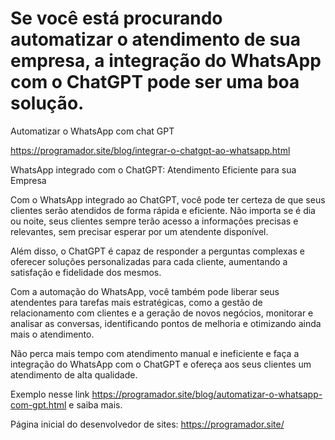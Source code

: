 # Se você está procurando automatizar o atendimento de sua empresa, a integração do WhatsApp com o ChatGPT pode ser uma boa solução.
Automatizar o WhatsApp com chat GPT

https://programador.site/blog/integrar-o-chatgpt-ao-whatsapp.html

WhatsApp integrado com o ChatGPT: Atendimento Eficiente para sua Empresa

Com o WhatsApp integrado ao ChatGPT, você pode ter certeza de que seus clientes serão atendidos de forma rápida e eficiente. Não importa se é dia ou noite, seus clientes sempre terão acesso a informações precisas e relevantes, sem precisar esperar por um atendente disponível. 

Além disso, o ChatGPT é capaz de responder a perguntas complexas e oferecer soluções personalizadas para cada cliente, aumentando a satisfação e fidelidade dos mesmos.

Com a automação do WhatsApp, você também pode liberar seus atendentes para tarefas mais estratégicas, como a gestão de relacionamento com clientes e a geração de novos negócios, monitorar e analisar as conversas, identificando pontos de melhoria e otimizando ainda mais o atendimento.

Não perca mais tempo com atendimento manual e ineficiente e faça a integração do WhatsApp com o ChatGPT e ofereça aos seus clientes um atendimento de alta qualidade.

Exemplo nesse link https://programador.site/blog/automatizar-o-whatsapp-com-gpt.html e saiba mais.

Página inicial do desenvolvedor de sites: https://programador.site/
